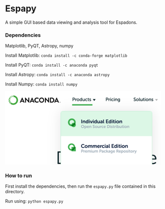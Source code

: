 # Espapy #

A simple GUI based data viewing and analysis tool for Espadons.


### Dependencies ###

Matplotlib, PyQT, Astropy, numpy

Install Matplotlib: `conda install -c conda-forge matplotlib`

Install PyQT: `conda install -c anaconda pyqt`

Install Astropy: `conda install -c anaconda astropy`

Install Numpy: `conda install numpy`

![GitHub Logo](docs/anaconda1.png)
### How to run ###

First install the dependencies, then run the `espapy.py` file contained in this directory.

Run using: `python espapy.py`

